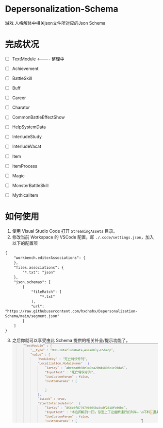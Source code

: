 # Depersonalization-Schema
游戏 人格解体中相关json文件所对应的Json Schema

# 完成状况

- [ ] TextModule <---- 整理中
- [ ] Achievement
- [ ] BattleSkill
- [ ] Buff
- [ ] Career
- [ ] Charator
- [ ] CommonBattleEffectShow
- [ ] HelpSystemData
- [ ] InterludeStudy
- [ ] InterludeVacat
- [ ] Item
- [ ] ItemProcess
- [ ] Magic
- [ ] MonsterBattleSkill
- [ ] MythicalItem


# 如何使用

1. 使用 Visual Studio Code 打开 `StreamingAssets` 目录。
2. 修改当前 Workspace 的 VSCode 配置，即 `./.code/settings.json`，加入以下的配置项
```
{
    "workbench.editorAssociations": {
    },
    "files.associations": {
        "*.txt": "json"
    },
    "json.schemas": [
        {
            "fileMatch": [
                "*.txt"
            ],
            "url": "https://raw.githubusercontent.com/hxdnshx/Depersonalization-Schema/main/segment.json"
        }
    ]
}
```
3. 之后你就可以享受由此 Schema 提供的相关补全/提示功能了。
![example](./images/example.gif)